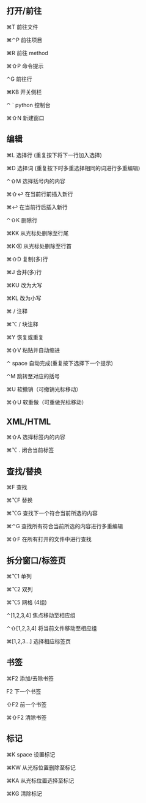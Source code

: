 ## 打开/前往

⌘T	前往文件

⌘⌃P	前往项目

⌘R	前往 method

⌘⇧P	命令提示

⌃G	前往行

⌘KB	开关侧栏

⌃ `	python 控制台

⌘⇧N	新建窗口

## 编辑

⌘L	选择行 (重复按下将下一行加入选择)

⌘D	选择词 (重复按下时多重选择相同的词进行多重编辑)

⌃⇧M	选择括号内的内容

⌘⇧↩	在当前行前插入新行

⌘↩	在当前行后插入新行

⌃⇧K	删除行

⌘KK	从光标处删除至行尾

⌘K⌫	从光标处删除至行首

⌘⇧D	复制(多)行

⌘J	合并(多)行

⌘KU	改为大写

⌘KL	改为小写

⌘ /	注释

⌘⌥ /	块注释

⌘Y	恢复或重复

⌘⇧V	粘贴并自动缩进

⌃ space	自动完成(重复按下选择下一个提示)

⌃M	跳转至对应的括号

⌘U	软撤销（可撤销光标移动）

⌘⇧U	软重做（可重做光标移动）

## XML/HTML

⌘⇧A	选择标签内的内容

⌘⌥ .	闭合当前标签

## 查找/替换

⌘F	查找

⌘⌥F	替换

⌘⌥G	查找下一个符合当前所选的内容

⌘⌃G	查找所有符合当前所选的内容进行多重编辑

⌘⇧F	在所有打开的文件中进行查找

## 拆分窗口/标签页

⌘⌥1	单列

⌘⌥2	双列

⌘⌥5	网格 (4组)

⌃[1,2,3,4]	焦点移动至相应组

⌃⇧[1,2,3,4]	将当前文件移动至相应组

⌘[1,2,3…]	选择相应标签页

## 书签

⌘F2	添加/去除书签

F2	下一个书签

⇧F2	前一个书签

⌘⇧F2	清除书签

## 标记

⌘K space	设置标记

⌘KW	从光标位置删除至标记

⌘KA	从光标位置选择至标记

⌘KG	清除标记